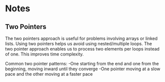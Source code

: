 # Notes

## Two Pointers

The two pointers approach is useful for problems involving arrays or linked lists. 
Using two pointers helps us avoid using nested/multiple loops.
The two pointer approach enables us to process two elements per loops instead of one. 
This improves time complexity.

Common two pointer patterns:
-One starting from the end and one from the beginning, moving inward until they converge
-One pointer moving at a slow pace and the other moving at a faster pace